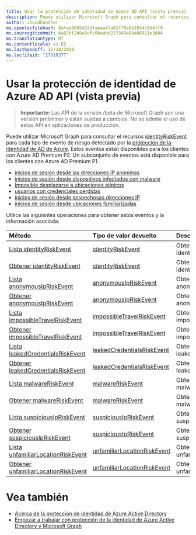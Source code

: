 ```yaml
---
title: Usar la protección de identidad de Azure AD API (vista previa)
description: Puede utilizar Microsoft Graph para consultar el recursos identityRiskEvent para cada tipo de evento de riesgo detectado por la protección de la identidad de AD de Azure. Estos eventos están disponibles para los clientes con Azure AD Premium P2. Un subconjunto de eventos está disponible para los clientes con Azure AD Premium P1.
author: cloudhandler
ms.openlocfilehash: 8afee9685d22dfaeea43a01f70a8b2834c8d4ff9
ms.sourcegitcommit: 6a82bf240a3cfc0baabd227349e08a08311e3d44
ms.translationtype: MT
ms.contentlocale: es-ES
ms.lasthandoff: 12/18/2018
ms.locfileid: "27310377"
---
```

# <a name="use-the-azure-ad-identity-protection-api-preview"></a>Usar la protección de identidad de Azure AD API (vista previa)

> **Importante:** Las API de la versión /beta de Microsoft Graph son una versión preliminar y están sujetas a cambios. No se admite el uso de estas API en aplicaciones de producción.

Puede utilizar Microsoft Graph para consultar el recursos [identityRiskEvent](identityriskevent.md) para cada tipo de evento de riesgo detectado por la [protección de la identidad de AD de Azure](https://docs.microsoft.com/en-us/azure/active-directory/active-directory-identityprotection). Estos eventos están disponibles para los clientes con Azure AD Premium P2. Un subconjunto de eventos está disponible para los clientes con Azure AD Premium P1.

* [inicios de sesión desde las direcciones IP anónimas](anonymousipriskevent.md)
* [inicios de sesión desde dispositivos infectados con malware](malwareriskevent.md)
* [Imposible desplazarse a ubicaciones atípicos](impossibletravelriskevent.md)
* [usuarios con credenciales perdidas](leakedcredentialsriskevent.md)
* [inicios de sesión desde sospechosas direcciones IP](suspiciousipriskevent.md)
* [inicios de sesión desde ubicaciones familiarizadas](unfamiliarlocationriskevent.md)

Utilice las siguientes operaciones para obtener estos eventos y la información asociada:

| Método           | Tipo de valor devuelto    |Descripción|
|:---------------|:--------|:----------|
|[Lista identityRiskEvent](../api/identityriskevent-get.md) |[identityRiskEvent](identityriskevent.md)| Obtener la colección de identityRiskEvent. |
|[Obtener identityRiskEvent](../api/identityriskevent-get.md) |[identityRiskEvent](identityriskevent.md)| Obtener el objeto identityRiskEvent. |
|[Lista anonymousIpRiskEvent](../api/anonymousipriskevent-get.md) |[anonymousIpRiskEvent](anonymousipriskevent.md)| Obtener la colección de anonymousIpRiskEvent. |
|[Obtener anonymousIpRiskEvent](../api/anonymousipriskevent-get.md) |[anonymousIpRiskEvent](anonymousipriskevent.md)| Obtener el objeto anonymousIpRiskEvent. |
|[Lista impossibleTravelRiskEvent](../api/impossibletravelriskevent-get.md) |[impossibleTravelRiskEvent](impossibletravelriskevent.md)| Obtener la colección de impossibleTravelRiskEvent. |
|[Obtener impossibleTravelRiskEvent](../api/impossibletravelriskevent-get.md) |[impossibleTravelRiskEvent](impossibletravelriskevent.md)| Obtener el objeto impossibleTravelRiskEvent. |
|[Lista leakedCredentialsRiskEvent](../api/leakedcredentialsriskevent-get.md) |[leakedCredentialsRiskEvent](leakedcredentialsriskevent.md)| Obtener la colección de leakedCredentialsRiskEvent. |
|[Obtener leakedCredentialsRiskEvent](../api/leakedcredentialsriskevent-get.md) |[leakedCredentialsRiskEvent](leakedcredentialsriskevent.md)| Obtener el objeto leakedCredentialsRiskEvent. |
|[Lista malwareRiskEvent](../api/malwareriskevent-get.md) |[malwareRiskEvent](malwareriskevent.md)| Obtener la colección de malwareRiskEvent. |
|[Obtener malwareRiskEvent](../api/malwareriskevent-get.md) |[malwareRiskEvent](malwareriskevent.md)| Obtener el objeto malwareRiskEvent. |
|[Lista suspiciousIpRiskEvent](../api/suspiciousipriskevent-get.md) |[suspiciousIpRiskEvent](suspiciousipriskevent.md)| Obtener la colección de suspiciousIpRiskEvent. |
|[Obtener suspiciousIpRiskEvent](../api/suspiciousipriskevent-get.md) |[suspiciousIpRiskEvent](suspiciousipriskevent.md)| Obtener el objeto suspiciousIpRiskEvent. |
|[Lista unfamiliarLocationRiskEvent](../api/unfamiliarlocationriskevent-get.md) |[unfamiliarLocationRiskEvent](unfamiliarlocationriskevent.md)| Obtener la colección de unfamiliarLocationRiskEvent. |
|[Obtener unfamiliarLocationRiskEvent](../api/unfamiliarlocationriskevent-get.md) |[unfamiliarLocationRiskEvent](unfamiliarlocationriskevent.md)| Obtener el objeto unfamiliarLocationRiskEvent. |

# <a name="see-also"></a>Vea también

* [Acerca de la protección de identidad de Azure Active Directory](https://docs.microsoft.com/en-us/azure/active-directory/active-directory-identityprotection)
* [Empezar a trabajar con protección de la identidad de Azure Active Directory y Microsoft Graph](https://docs.microsoft.com/en-us/azure/active-directory/active-directory-identityprotection-graph-getting-started)
